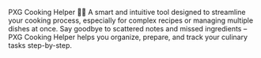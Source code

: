 PXG Cooking Helper 🧑‍🍳 A smart and intuitive tool designed to streamline your cooking process, especially for complex recipes or managing multiple dishes at once. Say goodbye to scattered notes and missed ingredients – PXG Cooking Helper helps you organize, prepare, and track your culinary tasks step-by-step.
